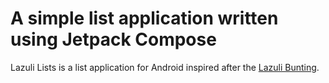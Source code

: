 # A simple list application written using Jetpack Compose

Lazuli Lists is a list application for Android inspired after the 
[Lazuli Bunting](https://myodfw.com/wildlife-viewing/species/towhees-sparrows-grosbeaks-and-buntings).

